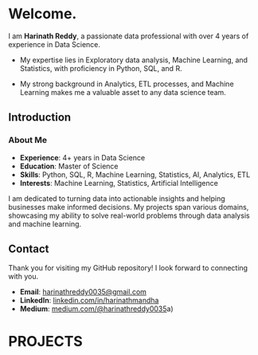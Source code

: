 # Welcome.

I am **Harinath Reddy**, a passionate data professional with over 4 years of experience in Data Science.

- My expertise lies in Exploratory data analysis, Machine Learning, and Statistics, with proficiency in Python, SQL, and R. 

- My strong background in Analytics, ETL processes, and Machine Learning makes me a valuable asset to any data science team.

## Introduction

### About Me
- **Experience**: 4+ years in Data Science
- **Education**: Master of Science
- **Skills**: Python, SQL, R, Machine Learning, Statistics, AI, Analytics, ETL
- **Interests**: Machine Learning, Statistics, Artificial Intelligence

I am dedicated to turning data into actionable insights and helping businesses make informed decisions. My projects span various domains, showcasing my ability to solve real-world problems through data analysis and machine learning.


## Contact
Thank you for visiting my GitHub repository! I look forward to connecting with you.
- **Email**: harinathreddy0035@gmail.com
- **LinkedIn**: [linkedin.com/in/harinathmandha](https://www.linkedin.com/in/harinathmandha)
- **Medium**: [medium.com/@harinathreddy0035](https://medium.com/@harinathreddy0035)a)


# PROJECTS
